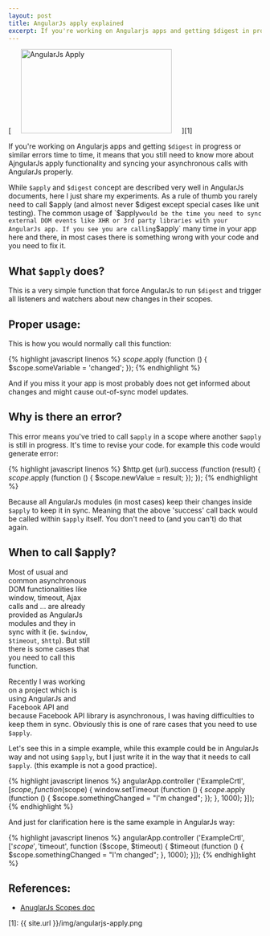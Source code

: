 ```yaml
---
layout: post
title: AngularJs apply explained
excerpt: If you're working on Angularjs apps and getting $digest in progress or similar errors, it means that you still need to know more about AjngularJs apply.
---
```


[<img class="size-medium wp-image-708 alignright" style="margin-left: 20px; margin-right: 20px;" alt="AngularJs Apply" src="{{ site.url }}/img/angularjs-apply-300x168.png" width="300" height="168" />][1]

<script type="text/javascript" src="//pagead2.googlesyndication.com/pagead/js/adsbygoogle.js" async=""></script>
<div class="ads"> <ins class="adsbygoogle adslot_1" style="display:block" data-ad-client="ca-pub-7360583392867579" data-ad-slot="4587256441" data-ad-format="horizontal"></ins> <script> (adsbygoogle = window.adsbygoogle || []).push({}); </script> </div>

If you're working on Angularjs apps and getting `$digest` in progress or similar errors time to time, it means that you still need to know more about AjngularJs apply functionality and syncing your asynchronous calls with AngularJs properly. 

While `$apply` and `$digest` concept are described very well in AngularJs documents, here I just share my experiments. As a rule of thumb you rarely need to call $apply (and almost never $digest except special cases like unit testing). The common usage of `$apply` would be the time you need to sync external DOM events like XHR or 3rd party libraries with your AngularJs app. If you see you are calling `$apply` many time in your app here and there, in most cases there is something wrong with your code and you need to fix it. 

## What `$apply` does? 
This is a very simple function that force AngularJs to run `$digest` and trigger all listeners and watchers about new changes in their scopes. 

## Proper usage: 
This is how you would normally call this function: 

{% highlight javascript linenos %}
$scope.$apply (function () {
    $scope.someVariable = 'changed';
});
{% endhighlight %}

And if you miss it your app is most probably does not get informed about changes and might cause out-of-sync model updates. 

## Why is there an error? 
This error means you've tried to call `$apply` in a scope where another `$apply` is still in progress. It's time to revise your code. for example this code would generate error: 

{% highlight javascript linenos %}
$http.get (url).success (function (result) {
    $scope.$apply (function () {
      $scope.newValue = result;
    });
});
{% endhighlight %}

Because all AngularJs modules (in most cases) keep their changes inside `$apply` to keep it in sync. Meaning that the above 'success' call back would be called within `$apply` itself. You don't need to (and you can't) do that again. 

## When to call $apply?

<div style="float: right;"> <ins class="adsbygoogle" style="display: inline-block; width: 336px; height: 280px;" data-ad-client="ca-pub-7360583392867579" data-ad-slot="7819924448"></ins><script type="text/javascript">(adsbygoogle = window.adsbygoogle || []).push({}); </script> </div> 

Most of usual and common asynchronous DOM functionalities like window, timeout, Ajax calls and ... are already provided as AngularJs modules and they in sync with it (ie. `$window`, `$timeout`, `$http`). But still there is some cases that you need to call this function. 

Recently I was working on a project which is using AngularJs and Facebook API and because Facebook API library is asynchronous, I was having difficulties to keep them in sync. Obviously this is one of rare cases that you need to use `$apply`. 

Let's see this in a simple example, while this example could be in AngularJs way and not using `$apply`, but I just write it in the way that it needs to call `$apply`. (this example is not a good practice). 

{% highlight javascript linenos %}
angularApp.controller ('ExampleCrtl', [$scope, function ($scope) {
    window.setTimeout (function () {
        $scope.$apply (function () {
            $scope.somethingChanged = "I'm changed";
        });
    }, 1000);
}]);
{% endhighlight %}


And just for clarification here is the same example in AngularJs way: 

{% highlight javascript linenos %}
angularApp.controller ('ExampleCrtl', ['$scope', '$timeout', 
function ($scope, $timeout) {
    $timeout (function () {
        $scope.somethingChanged = "I'm changed";
    }, 1000);
}]);
{% endhighlight %}

## References:

* [AnuglarJs Scopes doc](http://docs.angularjs.org/api/ng.$rootScope.Scope)

<ins class="adsbygoogle" style="display: block;" data-ad-client="ca-pub-7360583392867579" data-ad-slot="4587256441" data-ad-format="auto"></ins><script type="text/javascript">(adsbygoogle = window.adsbygoogle || []).push({});</script>

[1]: {{ site.url }}/img/angularjs-apply.png
